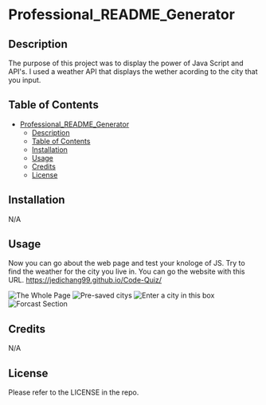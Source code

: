 # Professional_README_Generator

## Description

The purpose of this project was to display the power of Java Script and API's. I used a weather API that displays the wether acording to the city that you input.

## Table of Contents

- [Professional\_README\_Generator](#professional_readme_generator)
  - [Description](#description)
  - [Table of Contents](#table-of-contents)
  - [Installation](#installation)
  - [Usage](#usage)
  - [Credits](#credits)
  - [License](#license)

## Installation

N/A

## Usage

Now you can go about the web page and test your knologe of JS. Try to find the weather for the city you live in. You can go the website with this URL.
<https://jedichang99.github.io/Code-Quiz/>

![The Whole Page](assets/photos/whole_page.png)
![Pre-saved citys](assets/photos/pre-set_citys.png)
![Enter a city in this box](assets/photos/Enter_a_city.png)
![Forcast Section](assets/photos/forcast.png)

## Credits

N/A

## License

Please refer to the LICENSE in the repo.
